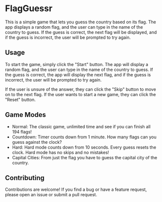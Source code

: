 # FlagGuessr

This is a simple game that lets you guess the country based on its flag. The app displays a random flag, and the user can type in the name of the country to guess. If the guess is correct, the next flag will be displayed, and if the guess is incorrect, the user will be prompted to try again.

## Usage

To start the game, simply click the "Start" button. The app will display a random flag, and the user can type in the name of the country to guess. If the guess is correct, the app will display the next flag, and if the guess is incorrect, the user will be prompted to try again.

If the user is unsure of the answer, they can click the "Skip" button to move on to the next flag. If the user wants to start a new game, they can click the "Reset" button.

## Game Modes

- Normal: The classic game, unlimited time and see if you can finish all 194 flags!
- Countdown: Timer counts down from 1 minute. How many flags can you guess against the clock?
- Hard: Hard mode counts down from 10 seconds. Every guess resets the clock. Hard mode has no skips and no mistakes!
- Capital Cities: From just the flag you have to guess the capital city of the country.

## Contributing

Contributions are welcome! If you find a bug or have a feature request, please open an issue or submit a pull request.
